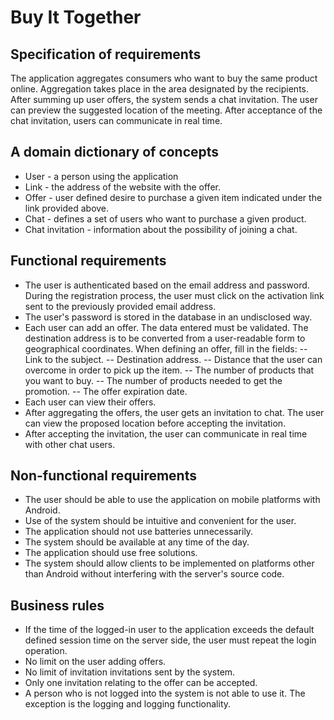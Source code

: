# Buy It Together

## Specification of requirements
The application aggregates consumers who want to buy the same product online. Aggregation takes place in the area designated by the recipients. After summing up user offers, the system sends a chat invitation. The user can preview the suggested location of the meeting. After acceptance of the chat invitation, users can communicate in real time.

## A domain dictionary of concepts
- User - a person using the application
- Link - the address of the website with the offer.
- Offer - user defined desire to purchase a given item indicated under the link provided above.
- Chat - defines a set of users who want to purchase a given product.
- Chat invitation - information about the possibility of joining a chat.

## Functional requirements
- The user is authenticated based on the email address and password. During the registration process, the user must click on the activation link sent to the previously provided email address.
- The user's password is stored in the database in an undisclosed way.
- Each user can add an offer. The data entered must be validated. The destination address is to be converted from a user-readable form to geographical coordinates. When defining an offer, fill in the fields:
-- Link to the subject.
-- Destination address.
-- Distance that the user can overcome in order to pick up the item.
-- The number of products that you want to buy.
-- The number of products needed to get the promotion.
-- The offer expiration date.
- Each user can view their offers.
- After aggregating the offers, the user gets an invitation to chat. The user can view the proposed location before accepting the invitation.
- After accepting the invitation, the user can communicate in real time with other chat users.

## Non-functional requirements
- The user should be able to use the application on mobile platforms with Android.
- Use of the system should be intuitive and convenient for the user.
- The application should not use batteries unnecessarily.
- The system should be available at any time of the day.
- The application should use free solutions.
- The system should allow clients to be implemented on platforms other than Android without interfering with the server's source code.

## Business rules
- If the time of the logged-in user to the application exceeds the default defined session time on the server side, the user must repeat the login operation.
- No limit on the user adding offers.
- No limit of invitation invitations sent by the system.
- Only one invitation relating to the offer can be accepted.
- A person who is not logged into the system is not able to use it. The exception is the logging and logging functionality. 
